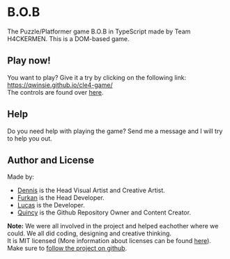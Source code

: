 # B.O.B

The Puzzle/Platformer game B.O.B in TypeScript made by Team H4CKERMEN. This is a DOM-based game.<br>

## Play now!
You want to play? Give it a try by clicking on the following link: https://qwinsie.github.io/cle4-game/<br>
The controls are found over [here](https://qwinsie.github.io/cle4-game/pages/controls.html).

## Help
Do you need help with playing the game? Send me a message and I will try to help you out.

## Author and License
Made by: 
- [Dennis](https://github.com/Dvbritsem) is the Head Visual Artist and Creative Artist.
- [Furkan](https://github.com/fozdemir40) is the Head Developer.
- [Lucas](https://github.com/LuukFTF) is the Developer.
- [Quincy](https://github.com/Qwinsie) is the Github Repository Owner and Content Creator.<br>

**Note:** We were all involved in the project and helped eachother where we could. We all did coding, designing and creative thinking.<br>
It is MIT licensed (More information about licenses can be found [here](https://choosealicense.com/)). Make sure to [follow the project on github](https://github.com/Qwinsie/cle4-game).
